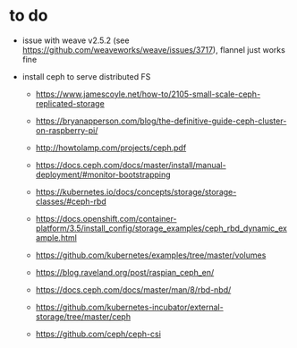 # to do  
- issue with weave v2.5.2 (see https://github.com/weaveworks/weave/issues/3717),
  flannel just works fine
  
- install ceph to serve distributed FS
  - https://www.jamescoyle.net/how-to/2105-small-scale-ceph-replicated-storage
  - https://bryanapperson.com/blog/the-definitive-guide-ceph-cluster-on-raspberry-pi/
  - http://howtolamp.com/projects/ceph.pdf
  - https://docs.ceph.com/docs/master/install/manual-deployment/#monitor-bootstrapping

  - https://kubernetes.io/docs/concepts/storage/storage-classes/#ceph-rbd
  - https://docs.openshift.com/container-platform/3.5/install_config/storage_examples/ceph_rbd_dynamic_example.html
  - https://github.com/kubernetes/examples/tree/master/volumes

  - https://blog.raveland.org/post/raspian_ceph_en/
  - https://docs.ceph.com/docs/master/man/8/rbd-nbd/
  - https://github.com/kubernetes-incubator/external-storage/tree/master/ceph
  
  - https://github.com/ceph/ceph-csi
